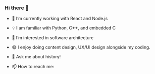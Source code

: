 ### Hi there 👋

- 🔭 I’m currently working with React and Node.js
- 💡 I am familiar with Python, C++, and embedded C
- 🌱 I’m interested in software architecture
- 😄 I enjoy doing content design, UX/UI design alongside my coding. 
- 💬 Ask me about history!

- 📫 How to reach me: 

<!--
**samhPA/samhPA** is a ✨ _special_ ✨ repository because its `README.md` (this file) appears on your GitHub profile.

Here are some ideas to get you started:

- 🔭 I’m currently working with React and Node.js
- 💡 I am familiar in Python, C++, and embedded C
- 🌱 I’m interested in software architecture
- 😄 I enjoy doing content design, UX/UI design alongside my coding. 
- 🤔 I’m looking for help with ...
- 💬 Ask me about history!

- 📫 How to reach me: 
-->
